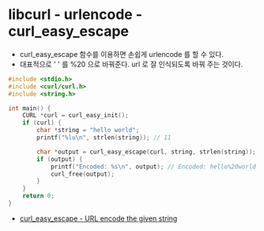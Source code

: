 # libcurl - urlencode - curl_easy_escape
* curl_easy_escape 함수를 이용하면 손쉽게 urlencode 를 할 수 있다.
* 대표적으로 ' ' 를 %20 으로 바꿔준다. url 로 잘 인식되도록 바꿔 주는 것이다.

```c
#include <stdio.h>
#include <curl/curl.h>
#include <string.h>

int main() {
    CURL *curl = curl_easy_init();
    if (curl) {
        char *string = "hello world";
        printf("%lu\n", strlen(string)); // 11

        char *output = curl_easy_escape(curl, string, strlen(string));
        if (output) {
            printf("Encoded: %s\n", output); // Encoded: hello%20world
            curl_free(output);
        }
    }
    return 0;
}
```

* [curl_easy_escape - URL encode the given string](https://curl.haxx.se/libcurl/c/curl_easy_escape.html)